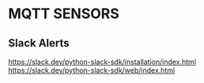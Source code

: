 # MQTT SENSORS

## Slack Alerts

https://slack.dev/python-slack-sdk/installation/index.html
https://slack.dev/python-slack-sdk/web/index.html